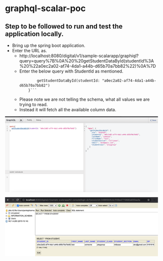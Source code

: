 # graphql-scalar-poc


## Step to be followed to run and test the application locally.

- Bring up the spring boot application.
- Enter the URL as.
  - http://localhost:8080/digital/v1/sample-scalarapp/graphiql?query=query%7B%0A%20%20getStudentDataById(studentId%3A%20%22a0ec2a02-af74-4da1-a44b-d65b70a7bb82%22)%0A%7D
  - Enter the below query with StudentId as mentioned.
    ```query{
            getStudentDataById(studentId: "a0ec2a02-af74-4da1-a44b-d65b70a7bb82")
        }```
  - Please note we are not telling the schema, what all values we are trying to read. 
  - Instead it will fetch all the available column data.

![N|Solid](https://github.com/catallicpankaj/graphql-scalar-poc/blob/main/graphiql-screenshot.png)

![N|Solid](https://github.com/catallicpankaj/graphql-scalar-poc/blob/main/H2-console-screenshot.jpeg)



